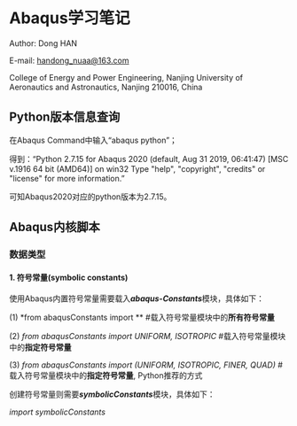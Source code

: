 # Abaqus学习笔记
Author: Dong HAN

E-mail: handong_nuaa@163.com

College of Energy and Power Engineering, Nanjing University of Aeronautics and Astronautics, Nanjing 210016, China
## Python版本信息查询
在Abaqus Command中输入“abaqus python”；

得到：“Python 2.7.15 for Abaqus 2020 (default, Aug 31 2019, 06:41:47) [MSC v.1916 64 bit (AMD64)] on win32
Type "help", "copyright", "credits" or "license" for more information.”

可知Abaqus2020对应的python版本为2.7.15。

## Abaqus内核脚本
### 数据类型
#### 1. 符号常量(symbolic constants)
使用Abaqus内置符号常量需要载入***abaqus-Constants***模块，具体如下：

(1) *from abaqusConstants import **    #载入符号常量模块中的**所有符号常量**

(2) *from abaqusConstants import UNIFORM, ISOTROPIC*   #载入符号常量模块中的**指定符号常量**

(3) *from abaqusConstants import (UNIFORM, ISOTROPIC, FINER, QUAD)*   #载入符号常量模块中的**指定符号常量**, Python推荐的方式

创建符号常量则需要***symbolicConstants***模块，具体如下：

*import symbolicConstants*
